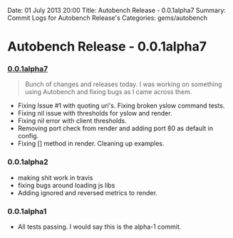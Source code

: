 Date: 01 July 2013 20:00
Title: Autobench Release - 0.0.1alpha7
Summary: Commit Logs for Autobench Release's
Categories: gems/autobench

# Autobench Release - 0.0.1alpha7

### [0.0.1alpha7](https://github.com/jmervine/autobench/tree/0.0.1alpha7)

> Bunch of changes and releases today. I was working on something using Autobench 
> and fixing bugs as I came across them.

* Fixing Issue #1 with quoting uri's. Fixing broken yslow command tests.
* Fixing nil issue with thresholds for yslow and render.
* Fixing nil error with client thresholds.
* Removing port check from render and adding port 80 as default in config.
* Fixing [] method in render. Cleaning up examples.

### 0.0.1alpha2

* making shit work in travis
* fixing bugs around loading js libs
* Adding ignored and reversed metrics to render.

### 0.0.1alpha1

* All tests passing. I would say this is the alpha-1 commit.
